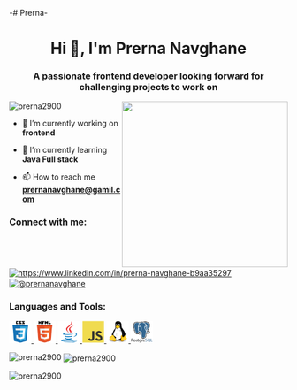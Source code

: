 -# Prerna-
<h1 align="center" color="purple">Hi 👋, I'm Prerna Navghane</h1>
<h3 align="center">A passionate frontend developer looking forward for challenging projects to work on</h3>
<img align="right" width="300" height="300" src="https://assets-global.website-files.com/5e9aa66fd3886aa2b4ec01ca/629f38b64b229b67b36cc297_giphy%20(16).gif">

<p align="left"> <img src="https://komarev.com/ghpvc/?username=prerna2900&label=Profile%20views&color=0e75b6&style=flat" alt="prerna2900" /> </p>

- 🔭 I’m currently working on **frontend**

- 🌱 I’m currently learning **Java Full stack**

- 📫 How to reach me **prernanavghane@gamil.com**

<h3 align="left">Connect with me:</h3>
<p align="left">
<a href="https://linkedin.com/in/https://www.linkedin.com/in/prerna-navghane-b9aa35297" target="blank"><img align="center" src="https://raw.githubusercontent.com/rahuldkjain/github-profile-readme-generator/master/src/images/icons/Social/linked-in-alt.svg" alt="https://www.linkedin.com/in/prerna-navghane-b9aa35297" height="30" width="40" /></a>
<a href="https://www.hackerrank.com/@prernanavghane" target="blank"><img align="center" src="https://raw.githubusercontent.com/rahuldkjain/github-profile-readme-generator/master/src/images/icons/Social/hackerrank.svg" alt="@prernanavghane" height="30" width="40" /></a>
</p>

<h3 align="left">Languages and Tools:</h3>
<p align="left"> <a href="https://www.w3schools.com/css/" target="_blank" rel="noreferrer"> <img src="https://raw.githubusercontent.com/devicons/devicon/master/icons/css3/css3-original-wordmark.svg" alt="css3" width="40" height="40"/> </a> <a href="https://www.w3.org/html/" target="_blank" rel="noreferrer"> <img src="https://raw.githubusercontent.com/devicons/devicon/master/icons/html5/html5-original-wordmark.svg" alt="html5" width="40" height="40"/> </a> <a href="https://www.java.com" target="_blank" rel="noreferrer"> <img src="https://raw.githubusercontent.com/devicons/devicon/master/icons/java/java-original.svg" alt="java" width="40" height="40"/> </a> <a href="https://developer.mozilla.org/en-US/docs/Web/JavaScript" target="_blank" rel="noreferrer"> <img src="https://raw.githubusercontent.com/devicons/devicon/master/icons/javascript/javascript-original.svg" alt="javascript" width="40" height="40"/> </a> <a href="https://www.linux.org/" target="_blank" rel="noreferrer"> <img src="https://raw.githubusercontent.com/devicons/devicon/master/icons/linux/linux-original.svg" alt="linux" width="40" height="40"/> </a> <a href="https://www.postgresql.org" target="_blank" rel="noreferrer"> <img src="https://raw.githubusercontent.com/devicons/devicon/master/icons/postgresql/postgresql-original-wordmark.svg" alt="postgresql" width="40" height="40"/> </a> </p>

<p><img align="left" src="https://github-readme-stats.vercel.app/api/top-langs?username=prerna2900&show_icons=true&locale=en&layout=compact" alt="prerna2900" /></p>

<p>&nbsp;<img align="center" src="https://github-readme-stats.vercel.app/api?username=prerna2900&show_icons=true&locale=en" alt="prerna2900" /></p>

<p><img align="center" src="https://github-readme-streak-stats.herokuapp.com/?user=prerna2900&" alt="prerna2900" /></p>
<!---
Prerna2900/Prerna2900 is a ✨ special ✨ repository because its `README.md` (this file) appears on your GitHub profile.
You can click the Preview link to take a look at your changes.
--->
